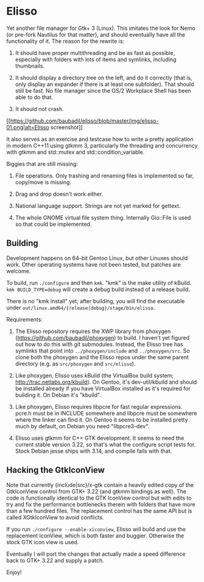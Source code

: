# Elisso

Yet another file manager for Gtk+ 3 (Linux). This imitates the look for Nemo (or pre-fork Nautilus for that matter),
and should eventually have all the functionality of it. The reason for the rewrite is:

1) It should have proper multithreading and be as fast as possible, especially with folders with lots
   of items and symlinks, including thumbnails.

2) It should display a directory tree on the left, and do it correctly (that is, only display an expander
   if there is at least one subfolder). That should still be fast. No file manager since the OS/2 
   Workplace Shell has been able to do  that.

3) It should not crash.

[[https://github.com/baubadil/elisso/blob/master/img/elisso-01.png|alt=Elisso screenshot]]

It also serves as an exercise and testcase how to write a pretty application in modern C++11 using gtkmm 3, particularly the threading and concurrency with gtkmm and std::mutex and std::condition_variable.

Biggies that are still missing:

1) File operations. Only trashing and renaming files is implemented so far, copy/move is missing.

2) Drag and drop doesn't work either.

3) National language support. Strings are not yet marked for gettext.

4) The whole GNOME virtual file system thing. Internally Gio::File is used so that could be implemented.

## Building

Development happens on 64-bit Gentoo Linux, but other Linuxes should work. Other operating systems have not been
tested, but patches are welcome.

To build, run `./configure` and then `kmk`. "kmk" is the make utility of kBuild.
`kmk BUILD_TYPE=debug` will create a debug build instead of a release build.

There is no "kmk install" yet; after building, you will find the executable under
`out/linux.amd64/{release|debug}/stage/bin/elisso`.

Requirements:

 1) The Elisso repository requires the XWP library from phoxygen (https://github.com/baubadil/phoxygen) to build. 
    I haven't yet figured out how to do this with git submodules. Instead, the Elisso tree has symlinks that point 
    into `../phoxygen/include` and `../phoxygen/src`. So clone both the phoxygen and the Elisso repos under the same
    parent directory (e.g. as `src/phoxygen` and `src/elisso`).

 2) Like phoxygen, Elisso uses kBuild (the VirtualBox build system; http://trac.netlabs.org/kbuild). On Gentoo, 
    it's dev-util/kbuild and should be installed already if you have VirtualBox installed as it's required for 
    building it. On Debian it's "kbuild".

 3) Like phoxygen, Elisso requires libpcre for fast regular expressions. pcre.h must be in INCLUDE somewhere and 
    libpcre must be somewhere where the linker can find it. On Gentoo it seems to be installed pretty much by 
    default, on Debian you need "libpcre3-dev".

 4) Elisso uses gtkmm for C++ GTK development. It seems to need the current stable version 3.22, so that's what
    the configure script tests for. Stock Debian jesse ships with 3.14, and compile fails with that.


## Hacking the GtkIconView

Note that currently {include|src}/x-gtk contain a heavily edited copy of the GtkIconView control from GTK+ 3.22
(and gtkmm bindings as well). The code is functionally identical to the GTK IconView control but with edits
to try and fix the performance bottlenecks therein with folders that have more than a few hundred files. 
The replacement control has the same API but is called XGtkIconView to avoid conflicts.

If you run `./configure --enable-xiconview`, Elisso will build and use the replacement IconView, which is both
faster and buggier. Otherwise the stock GTK icon view is used.

Eventually I will port the changes that actually made a speed difference back to GTK+ 3.22 and supply a patch.

Enjoy!

